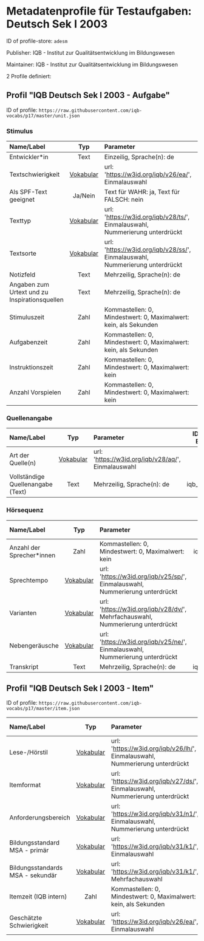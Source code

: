 # Metadatenprofile für Testaufgaben: Deutsch Sek I 2003

ID of profile-store: `adesm`

Publisher: IQB - Institut zur Qualitätsentwicklung im Bildungswesen

Maintainer: IQB - Institut zur Qualitätsentwicklung im Bildungswesen

2 Profile definiert:

## Profil "IQB Deutsch Sek I 2003 - Aufgabe"

ID of profile: `https://raw.githubusercontent.com/iqb-vocabs/p17/master/unit.json`

### Stimulus

| Name/Label | Typ | Parameter | ID Profil-Eintrag |
| :--- | :---: | :--- | :---: |
| Entwickler*in | Text |Einzeilig, Sprache(n): de | iqb_author |
| Textschwierigkeit | [Vokabular](https://w3id.org/iqb/v26/ea/) | url: 'https://w3id.org/iqb/v26/ea/', Einmalauswahl | k0 |
| Als SPF-Text geeignet | Ja/Nein |Text für WAHR: ja, Text für FALSCH: nein | a1 |
| Texttyp | [Vokabular](https://w3id.org/iqb/v28/ts/) | url: 'https://w3id.org/iqb/v28/ts/', Einmalauswahl, Nummerierung unterdrückt | k1 |
| Textsorte | [Vokabular](https://w3id.org/iqb/v28/ss/) | url: 'https://w3id.org/iqb/v28/ss/', Einmalauswahl, Nummerierung unterdrückt | k2 |
| Notizfeld | Text |Mehrzeilig, Sprache(n): de | iqb_note |
| Angaben zum Urtext und zu Inspirationsquellen | Text |Mehrzeilig, Sprache(n): de | iqb_additional_info |
| Stimuluszeit | Zahl |Kommastellen: 0, Mindestwert: 0, Maximalwert: kein, als Sekunden | iqb_time_stimulus |
| Aufgabenzeit | Zahl |Kommastellen: 0, Mindestwert: 0, Maximalwert: kein, als Sekunden | iqb_time_unit |
| Instruktionszeit | Zahl |Kommastellen: 0, Mindestwert: 0, Maximalwert: kein | iqb_time_instructions |
| Anzahl Vorspielen | Zahl |Kommastellen: 0, Mindestwert: 0, Maximalwert: kein | iqb_time_play |

### Quellenangabe

| Name/Label | Typ | Parameter | ID Profil-Eintrag |
| :--- | :---: | :--- | :---: |
| Art der Quelle(n) | [Vokabular](https://w3id.org/iqb/v28/aq/) | url: 'https://w3id.org/iqb/v28/aq/', Einmalauswahl | k3 |
| Vollständige Quellenangabe (Text) | Text |Mehrzeilig, Sprache(n): de | iqb_copyright |

### Hörsequenz

| Name/Label | Typ | Parameter | ID Profil-Eintrag |
| :--- | :---: | :--- | :---: |
| Anzahl der Sprecher*innen | Zahl |Kommastellen: 0, Mindestwert: 0, Maximalwert: kein | iqb_speakers |
| Sprechtempo | [Vokabular](https://w3id.org/iqb/v25/sp/) | url: 'https://w3id.org/iqb/v25/sp/', Einmalauswahl, Nummerierung unterdrückt | k4 |
| Varianten | [Vokabular](https://w3id.org/iqb/v28/dv/) | url: 'https://w3id.org/iqb/v28/dv/', Mehrfachauswahl, Nummerierung unterdrückt | k5 |
| Nebengeräusche | [Vokabular](https://w3id.org/iqb/v25/ne/) | url: 'https://w3id.org/iqb/v25/ne/', Einmalauswahl, Nummerierung unterdrückt | k6 |
| Transkript | Text |Mehrzeilig, Sprache(n): de | iqb_transcript |

## Profil "IQB Deutsch Sek I 2003 - Item"

ID of profile: `https://raw.githubusercontent.com/iqb-vocabs/p17/master/item.json`

| Name/Label | Typ | Parameter | ID Profil-Eintrag |
| :--- | :---: | :--- | :---: |
| Lese-/Hörstil | [Vokabular](https://w3id.org/iqb/v26/lh/) | url: 'https://w3id.org/iqb/v26/lh/', Einmalauswahl, Nummerierung unterdrückt | s1 |
| Itemformat | [Vokabular](https://w3id.org/iqb/v27/ds/) | url: 'https://w3id.org/iqb/v27/ds/', Einmalauswahl, Nummerierung unterdrückt | s2 |
| Anforderungsbereich | [Vokabular](https://w3id.org/iqb/v31/n1/) | url: 'https://w3id.org/iqb/v31/n1/', Einmalauswahl, Nummerierung unterdrückt | s3 |
| Bildungsstandard MSA - primär | [Vokabular](https://w3id.org/iqb/v31/k1/) | url: 'https://w3id.org/iqb/v31/k1/', Einmalauswahl | s5 |
| Bildungsstandards MSA - sekundär | [Vokabular](https://w3id.org/iqb/v31/k1/) | url: 'https://w3id.org/iqb/v31/k1/', Mehrfachauswahl | s6 |
| Itemzeit (IQB intern) | Zahl |Kommastellen: 0, Mindestwert: 0, Maximalwert: kein, als Sekunden | iqb_time_item |
| Geschätzte Schwierigkeit | [Vokabular](https://w3id.org/iqb/v26/ea/) | url: 'https://w3id.org/iqb/v26/ea/', Einmalauswahl | e4 |

